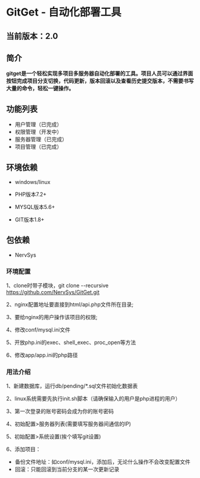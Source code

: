 # GitGet - 自动化部署工具

## 当前版本：2.0

## 简介

**gitget是一个轻松实现多项目多服务器自动化部署的工具。项目人员可以通过界面按钮完成项目分支切换，代码更新，版本回滚以及查看历史提交版本，不需要书写大量的命令，轻松一键操作。**

## 功能列表
* 用户管理（已完成）
* 权限管理（开发中）
* 服务器管理（已完成）
* 项目管理（已完成）

## 环境依赖
* windows/linux

* PHP版本7.2+

* MYSQL版本5.6+

* GIT版本1.8+

## 包依赖

* NervSys

### 环境配置

1、clone时带子模块，git clone --recursive https://github.com/NervSys/GitGet.git

2、nginx配置地址要直接到html/api.php文件所在目录;

3、要给nginx的用户操作该项目的权限;

4、修改conf/mysql.ini文件

5、开放php.ini的exec、shell_exec、proc_open等方法

6、修改app/app.ini的php路径
### 用法介绍

1、新建数据库，运行db/pending/*.sql文件初始化数据表

2、linux系统需要先执行init.sh脚本（请确保输入的用户是php进程的用户）

3、第一次登录的账号密码会成为你的账号密码

4、初始配置>服务器列表(需要填写服务器间通信的IP)

5、初始配置>系统设置(挨个填写git设置)

6、添加项目：
   * 备份文件地址：如conf/mysql.ini，添加后，无论什么操作不会改变配置文件
   * 回滚：只能回滚到当前分支的某一次更新记录
